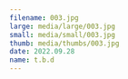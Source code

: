 ```yaml
---
filename: 003.jpg
large: media/large/003.jpg
small: media/small/003.jpg
thumb: media/thumbs/003.jpg
date: 2022.09.28
name: t.b.d
---
```

